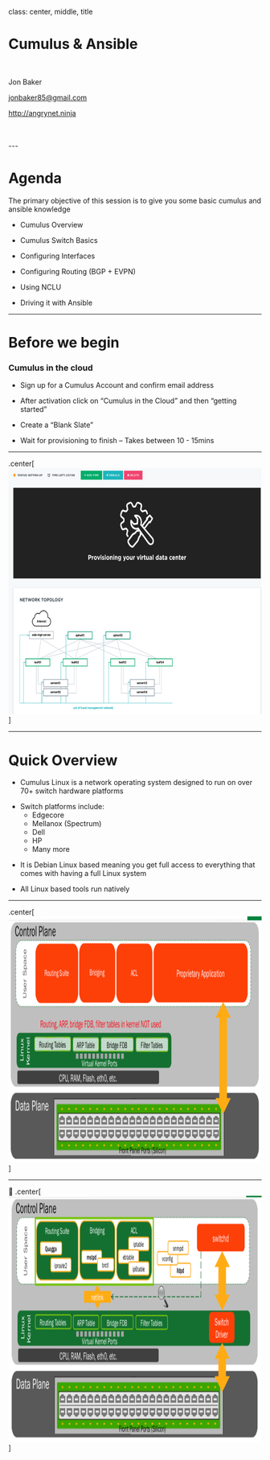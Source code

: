 class: center, middle, title
<br>

# Cumulus & Ansible

<br>

Jon Baker

jonbaker85@gmail.com

http://angrynet.ninja

<br>
<br>
---

# Agenda

The primary objective of this session is to give you some basic cumulus and ansible knowledge

- Cumulus Overview

- Cumulus Switch Basics

- Configuring Interfaces

- Configuring Routing (BGP + EVPN)

- Using NCLU

- Driving it with Ansible

---

# Before we begin
### Cumulus in the cloud

- Sign up for a Cumulus Account and confirm email address

- After activation click on “Cumulus in the Cloud” and then “getting started”

- Create a “Blank Slate”

- Wait for provisioning to finish – Takes between 10 - 15mins

---

.center[
<img src="slides/images/citc.png" style="alight:middle;width:770px;height:490px;">
]

---

# Quick Overview

- Cumulus Linux is a network operating system designed to run on over 70+ switch hardware platforms

* Switch platforms include:
  * Edgecore
  * Mellanox (Spectrum)
  * Dell
  * HP
  * Many more


- It is Debian Linux based meaning you get full access to everything that comes with having a full Linux system

- All Linux based tools run natively

---

.center[
<img src="slides/images/v_switch.png" style="alight:middle;width:770px;height:490px;">
]


---

.center[
<img src="slides/images/c_switch.png" style="alight:middle;width:770px;height:490px;">
]

